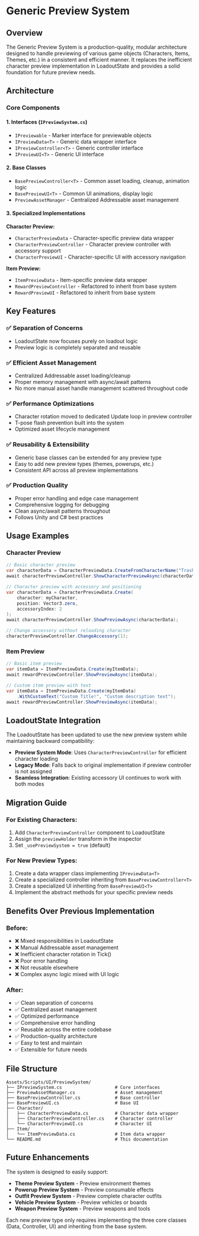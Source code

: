 # Generic Preview System

## Overview

The Generic Preview System is a production-quality, modular architecture designed to handle previewing of various game objects (Characters, Items, Themes, etc.) in a consistent and efficient manner. It replaces the inefficient character preview implementation in LoadoutState and provides a solid foundation for future preview needs.

## Architecture

### Core Components

#### 1. **Interfaces** (`IPreviewSystem.cs`)
- `IPreviewable` - Marker interface for previewable objects
- `IPreviewData<T>` - Generic data wrapper interface
- `IPreviewController<T>` - Generic controller interface  
- `IPreviewUI<T>` - Generic UI interface

#### 2. **Base Classes**
- `BasePreviewController<T>` - Common asset loading, cleanup, animation logic
- `BasePreviewUI<T>` - Common UI animations, display logic
- `PreviewAssetManager` - Centralized Addressable asset management

#### 3. **Specialized Implementations**

**Character Preview:**
- `CharacterPreviewData` - Character-specific preview data wrapper
- `CharacterPreviewController` - Character preview controller with accessory support
- `CharacterPreviewUI` - Character-specific UI with accessory navigation

**Item Preview:**
- `ItemPreviewData` - Item-specific preview data wrapper  
- `RewardPreviewController` - Refactored to inherit from base system
- `RewardPreviewUI` - Refactored to inherit from base system

## Key Features

### ✅ **Separation of Concerns**
- LoadoutState now focuses purely on loadout logic
- Preview logic is completely separated and reusable

### ✅ **Efficient Asset Management**
- Centralized Addressable asset loading/cleanup
- Proper memory management with async/await patterns
- No more manual asset handle management scattered throughout code

### ✅ **Performance Optimizations**
- Character rotation moved to dedicated Update loop in preview controller
- T-pose flash prevention built into the system
- Optimized asset lifecycle management

### ✅ **Reusability & Extensibility**
- Generic base classes can be extended for any preview type
- Easy to add new preview types (themes, powerups, etc.)
- Consistent API across all preview implementations

### ✅ **Production Quality**
- Proper error handling and edge case management
- Comprehensive logging for debugging
- Clean async/await patterns throughout
- Follows Unity and C# best practices

## Usage Examples

### Character Preview

```csharp
// Basic character preview
var characterData = CharacterPreviewData.CreateFromCharacterName("Trash Cat");
await characterPreviewController.ShowCharacterPreviewAsync(characterData);

// Character preview with accessory and positioning
var characterData = CharacterPreviewData.Create(
    character: myCharacter,
    position: Vector3.zero,
    accessoryIndex: 2
);
await characterPreviewController.ShowPreviewAsync(characterData);

// Change accessory without reloading character
characterPreviewController.ChangeAccessory(1);
```

### Item Preview

```csharp
// Basic item preview
var itemData = ItemPreviewData.Create(myItemData);
await rewardPreviewController.ShowPreviewAsync(itemData);

// Custom item preview with text
var itemData = ItemPreviewData.Create(myItemData)
    .WithCustomText("Custom Title!", "Custom description text");
await rewardPreviewController.ShowPreviewAsync(itemData);
```

## LoadoutState Integration

The LoadoutState has been updated to use the new preview system while maintaining backward compatibility:

- **Preview System Mode**: Uses `CharacterPreviewController` for efficient character loading
- **Legacy Mode**: Falls back to original implementation if preview controller is not assigned
- **Seamless Integration**: Existing accessory UI continues to work with both modes

## Migration Guide

### For Existing Characters:
1. Add `CharacterPreviewController` component to LoadoutState
2. Assign the `previewHolder` transform in the inspector
3. Set `_usePreviewSystem = true` (default)

### For New Preview Types:
1. Create a data wrapper class implementing `IPreviewData<T>`
2. Create a specialized controller inheriting from `BasePreviewController<T>`
3. Create a specialized UI inheriting from `BasePreviewUI<T>`
4. Implement the abstract methods for your specific preview needs

## Benefits Over Previous Implementation

### Before:
- ❌ Mixed responsibilities in LoadoutState
- ❌ Manual Addressable asset management 
- ❌ Inefficient character rotation in Tick()
- ❌ Poor error handling
- ❌ Not reusable elsewhere
- ❌ Complex async logic mixed with UI logic

### After:
- ✅ Clean separation of concerns
- ✅ Centralized asset management
- ✅ Optimized performance
- ✅ Comprehensive error handling  
- ✅ Reusable across the entire codebase
- ✅ Production-quality architecture
- ✅ Easy to test and maintain
- ✅ Extensible for future needs

## File Structure

```
Assets/Scripts/UI/PreviewSystem/
├── IPreviewSystem.cs                    # Core interfaces
├── PreviewAssetManager.cs               # Asset management
├── BasePreviewController.cs             # Base controller
├── BasePreviewUI.cs                     # Base UI
├── Character/
│   ├── CharacterPreviewData.cs          # Character data wrapper
│   ├── CharacterPreviewController.cs    # Character controller
│   └── CharacterPreviewUI.cs            # Character UI
├── Item/
│   └── ItemPreviewData.cs               # Item data wrapper
└── README.md                            # This documentation
```

## Future Enhancements

The system is designed to easily support:
- **Theme Preview System** - Preview environment themes
- **Powerup Preview System** - Preview consumable effects
- **Outfit Preview System** - Preview complete character outfits
- **Vehicle Preview System** - Preview vehicles or boards
- **Weapon Preview System** - Preview weapons and tools

Each new preview type only requires implementing the three core classes (Data, Controller, UI) and inheriting from the base system. 